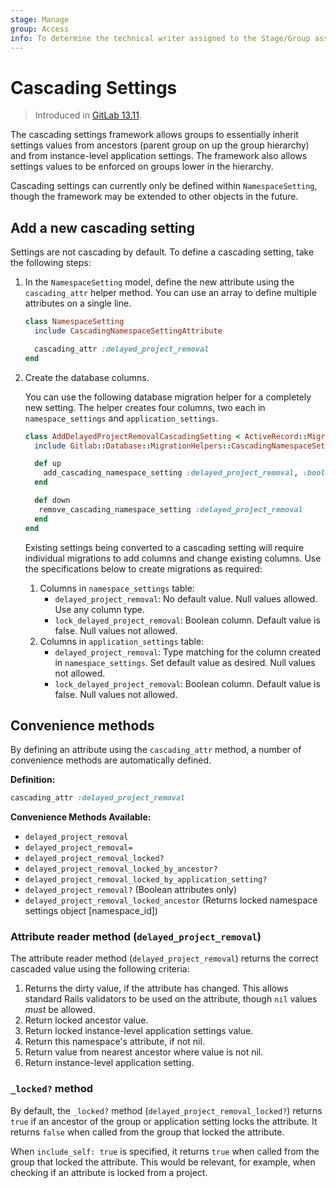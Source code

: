 ```yaml
---
stage: Manage
group: Access
info: To determine the technical writer assigned to the Stage/Group associated with this page, see https://about.gitlab.com/handbook/engineering/ux/technical-writing/#assignments
---
```


# Cascading Settings

> Introduced in [GitLab 13.11](https://gitlab.com/gitlab-org/gitlab/-/issues/321724).

The cascading settings framework allows groups to essentially inherit settings 
values from ancestors (parent group on up the group hierarchy) and from 
instance-level application settings. The framework also allows settings values
to be enforced on groups lower in the hierarchy. 

Cascading settings can currently only be defined within `NamespaceSetting`, though
the framework may be extended to other objects in the future.

## Add a new cascading setting

Settings are not cascading by default. To define a cascading setting, take the following steps:

1. In the `NamespaceSetting` model, define the new attribute using the `cascading_attr`
   helper method. You can use an array to define multiple attributes on a single line.
   
    ```ruby
    class NamespaceSetting
      include CascadingNamespaceSettingAttribute
   
      cascading_attr :delayed_project_removal
    end
    ```

1. Create the database columns.
   
   You can use the following database migration helper for a completely new setting. 
   The helper creates four columns, two each in `namespace_settings` and 
   `application_settings`.
   
    ```ruby
    class AddDelayedProjectRemovalCascadingSetting < ActiveRecord::Migration[6.0]
      include Gitlab::Database::MigrationHelpers::CascadingNamespaceSettings
    
      def up
        add_cascading_namespace_setting :delayed_project_removal, :boolean, default: false, null: false
      end
   
      def down
       remove_cascading_namespace_setting :delayed_project_removal
      end
    end
    ```
   
   Existing settings being converted to a cascading setting will require individual
   migrations to add columns and change existing columns. Use the specifications 
   below to create migrations as required: 
   
    1. Columns in `namespace_settings` table:
        - `delayed_project_removal`: No default value. Null values allowed. Use any column type.
        - `lock_delayed_project_removal`: Boolean column. Default value is false. Null values not allowed.
    1. Columns in `application_settings` table:
        - `delayed_project_removal`: Type matching for the column created in `namespace_settings`. 
          Set default value as desired. Null values not allowed. 
        - `lock_delayed_project_removal`: Boolean column. Default value is false. Null values not allowed. 
        
## Convenience methods

By defining an attribute using the `cascading_attr` method, a number of convenience
methods are automatically defined. 

**Definition:**

```ruby
cascading_attr :delayed_project_removal
```

**Convenience Methods Available:**

- `delayed_project_removal`
- `delayed_project_removal=`
- `delayed_project_removal_locked?`
- `delayed_project_removal_locked_by_ancestor?`
- `delayed_project_removal_locked_by_application_setting?`
- `delayed_project_removal?` (Boolean attributes only)
- `delayed_project_removal_locked_ancestor` (Returns locked namespace settings object [namespace_id])

### Attribute reader method (`delayed_project_removal`)

The attribute reader method (`delayed_project_removal`) returns the correct
cascaded value using the following criteria:

1. Returns the dirty value, if the attribute has changed. This allows standard
   Rails validators to be used on the attribute, though `nil` values *must* be allowed. 
1. Return locked ancestor value.
1. Return locked instance-level application settings value.
1. Return this namespace's attribute, if not nil.
1. Return value from nearest ancestor where value is not nil.
1. Return instance-level application setting.

### `_locked?` method

By default, the `_locked?` method (`delayed_project_removal_locked?`) returns
`true` if an ancestor of the group or application setting locks the attribute. 
It returns `false` when called from the group that locked the attribute.

When `include_self: true` is specified, it returns `true` when called from the group that locked the attribute.
This would be relevant, for example, when checking if an attribute is locked from a project.
